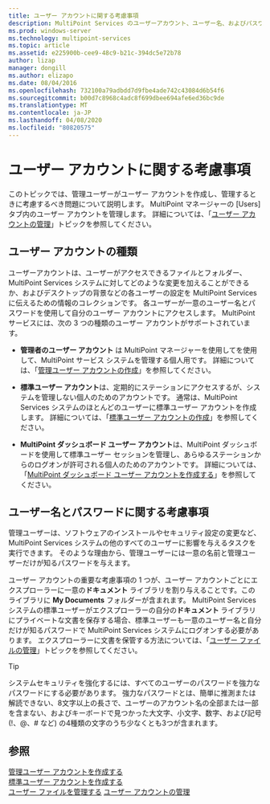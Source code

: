 ```yaml
---
title: ユーザー アカウントに関する考慮事項
description: MultiPoint Services のユーザーアカウント、ユーザー名、およびパスワードに関する考慮事項を提供します。
ms.prod: windows-server
ms.technology: multipoint-services
ms.topic: article
ms.assetid: e225900b-cee9-48c9-b21c-394dc5e72b78
author: lizap
manager: dongill
ms.author: elizapo
ms.date: 08/04/2016
ms.openlocfilehash: 732100a79adbdd7d9fbe4ade742c43084d6b54f6
ms.sourcegitcommit: b00d7c8968c4adc8f699dbee694afe6ed36bc9de
ms.translationtype: MT
ms.contentlocale: ja-JP
ms.lasthandoff: 04/08/2020
ms.locfileid: "80820575"
---
```

# <a name="user-account-considerations"></a>ユーザー アカウントに関する考慮事項
このトピックでは、管理ユーザーがユーザー アカウントを作成し、管理するときに考慮するべき問題について説明します。 MultiPoint マネージャーの [Users] タブ内のユーザー アカウントを管理します。 詳細については、「[ユーザー アカウントの管理](Manage-User-Accounts.md)」トピックを参照してください。  
  
## <a name="user-account-types"></a>ユーザー アカウントの種類  
ユーザーアカウントは、ユーザーがアクセスできるファイルとフォルダー、MultiPoint Services システムに対してどのような変更を加えることができるか、およびデスクトップの背景などの各ユーザーの設定を MultiPoint Services に伝えるための情報のコレクションです。 各ユーザーが一意のユーザー名とパスワードを使用して自分のユーザー アカウントにアクセスします。 MultiPoint サービスには、次の 3 つの種類のユーザー アカウントがサポートされています。  
  
-   **管理者のユーザー アカウント** は MultiPoint マネージャーを使用してを使用して、MultiPoint サービス システムを管理する個人用です。 詳細については、「[管理ユーザー アカウントの作成](Create-an-Administrative-User-Account.md)」を参照してください。  
  
-   **標準ユーザー アカウント**は、定期的にステーションにアクセスするが、システムを管理しない個人のためのアカウントです。 通常は、MultiPoint Services システムのほとんどのユーザーに標準ユーザー アカウントを作成します。 詳細については、「[標準ユーザー アカウントの作成](Create-a-Standard-User-Account.md)」を参照してください。  
  
-   **MultiPoint ダッシュボード ユーザー アカウント**は、MultiPoint ダッシュボードを使用して標準ユーザー セッションを管理し、あらゆるステーションからのログオンが許可される個人のためのアカウントです。 詳細については、「[MultiPoint ダッシュボード ユーザー アカウントを作成する](Create-a-MultiPoint-Dashboard-User-Account.md)」を参照してください。  
  
## <a name="user-name-and-password-considerations"></a>ユーザー名とパスワードに関する考慮事項  
管理ユーザーは、ソフトウェアのインストールやセキュリティ設定の変更など、MultiPoint Services システムの他のすべてのユーザーに影響を与えるタスクを実行できます。 そのような理由から、管理ユーザーには一意の名前と管理ユーザーだけが知るパスワードを与えます。  
  
ユーザー アカウントの重要な考慮事項の 1 つが、ユーザー アカウントごとにエクスプローラーに一意の**ドキュメント** ライブラリを割り与えることです。このライブラリに **My Documents** フォルダーが含まれます。 MultiPoint Services システムの標準ユーザーがエクスプローラーの自分の**ドキュメント** ライブラリにプライベートな文書を保存する場合、標準ユーザーも一意のユーザー名と自分だけが知るパスワードで MultiPoint Services システムにログオンする必要があります。 エクスプローラーに文書を保管する方法については、「[ユーザー ファイルの管理](Manage-User-Files.md)」トピックを参照してください。  
  
> [!TIP]  
> システムセキュリティを強化するには、すべてのユーザーのパスワードを強力なパスワードにする必要があります。 強力なパスワードとは、簡単に推測または解読できない、8文字以上の長さで、ユーザーのアカウント名の全部または一部を含まない、およびキーボードで見つかった大文字、小文字、数字、および記号 (!、@、# など) の4種類の文字のうち少なくとも3つが含まれます。  
  
## <a name="see-also"></a>参照  
[管理ユーザー アカウントを作成する](Create-an-Administrative-User-Account.md)  
[標準ユーザー アカウントを作成する](Create-a-Standard-User-Account.md)  
[ユーザー ファイルを管理する](Manage-User-Files.md)
[ユーザー アカウントの管理](Manage-User-Accounts.md)